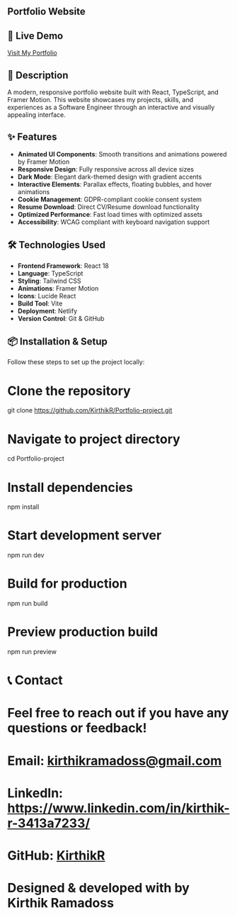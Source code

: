 ## Portfolio Website

## 🚀 Live Demo

[Visit My Portfolio](https://kirthikramadoss.co.uk)

## 📝 Description

A modern, responsive portfolio website built with React, TypeScript, and Framer Motion. This website showcases my projects, skills, and experiences as a Software Engineer through an interactive and visually appealing interface.

## ✨ Features

- **Animated UI Components**: Smooth transitions and animations powered by Framer Motion
- **Responsive Design**: Fully responsive across all device sizes
- **Dark Mode**: Elegant dark-themed design with gradient accents
- **Interactive Elements**: Parallax effects, floating bubbles, and hover animations
- **Cookie Management**: GDPR-compliant cookie consent system
- **Resume Download**: Direct CV/Resume download functionality
- **Optimized Performance**: Fast load times with optimized assets
- **Accessibility**: WCAG compliant with keyboard navigation support

## 🛠️ Technologies Used

- **Frontend Framework**: React 18
- **Language**: TypeScript
- **Styling**: Tailwind CSS
- **Animations**: Framer Motion
- **Icons**: Lucide React
- **Build Tool**: Vite
- **Deployment**: Netlify
- **Version Control**: Git & GitHub

## 📦 Installation & Setup

Follow these steps to set up the project locally:

# Clone the repository
git clone https://github.com/KirthikR/Portfolio-project.git

# Navigate to project directory
cd Portfolio-project

# Install dependencies
npm install

# Start development server
npm run dev

# Build for production
npm run build

# Preview production build
npm run preview

# 📞 Contact
# Feel free to reach out if you have any questions or feedback!

# Email: kirthikramadoss@gmail.com
# LinkedIn: https://www.linkedin.com/in/kirthik-r-3413a7233/
# GitHub: [KirthikR](https://github.com/KirthikR)

# Designed & developed with by Kirthik Ramadoss
